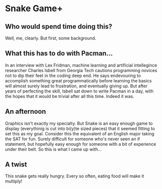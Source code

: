 # Snake Game+
## Who would spend time doing this?
Well, me, clearly. But first, some background.

## What this has to do with Pacman...
In an interview with Lex Fridman, machine learning and artificial intellegince researcher Charles Isbell from Georgia Tech
cautions programming novices not to dip their feet in the coding deep end. He says endevouring to accomplish something great programmatically before
learning the basics will almost surely lead to frustration, and eventually giving up. But after years of perfecting the skill, Isbell sat down to write Pacman
in a day, with the hopes that it would be trivial after all this time. Indeed it was.

## An afternoon
Graphics isn't exactly my specialty. But Snake is an easy enough game to display (everythinig is cut into bi(y)te sized pieces) that it seemed fitting to set this
as my goal. Consider this the equivalent of an English major taking the SAT for fun. Surely difficult for someone who's never seen an if statement, but hopefully easy enough
for someone with a bit of experience under their belt. So this is what I came up with...

## A twist

This snake gets really hungry. Every so often, eating food will make it multiply!
